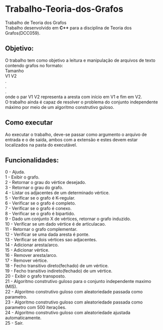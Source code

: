 # Trabalho-Teoria-dos-Grafos
Trabalho de Teoria dos Grafos
<br>
Trabalho desenvolvido em <b>C++</b> para a disciplina de Teoria dos Grafos(DCC059).<br>
<h2>Objetivo:</h2>
O trabalho tem como objetivo a leitura e manipulação de arquivos de texto contendo grafos no formato:<br>
Tamanho<br>
V1 V2 <br>
<t>.<br>
<t>.<br>
<t>.<br>
onde o par V1 V2 representa a aresta com início em V1 e fim em V2.<br>
O trabalho ainda é capaz de resolver o problema do conjunto independente máximo por meio de um algoritmo construtivo guloso.<br>
<h2>Como executar</h2>
Ao executar o trabalho, deve-se passar como argumento o arquivo de entrada e o de saída, ambos com a extensão e estes devem estar localizados na pasta do executável.<br>
<h2>Funcionalidades:</h2>
 0 - Ajuda.<br>
 1 - Exibir o grafo.<br>
 2 - Retornar o grau do vértice desejado. <br>
 3 - Retornar o grau do grafo. <br>
 4 - Listar os adjacentes de um determinado vértice. <br>
 5 - Verificar se o grafo é K-regular. <br>
 6 - Verificar se o grafo é completo.<br> 
 7 - Verificar se o grafo é conexo. <br>
 8 - Verificar se o grafo é bipartido. <br>
 9 - Dado um conjunto X de vértices, retornar o grafo induzido.<br> 
10 - Verificar se um dado vértice é de articulacao. <br>
11 - Retornar o grafo complementar. <br>
12 - Verificar se uma dada aresta é ponte. <br>
13 - Verificar se dois vértices sao adjacentes. <br>
14 - Adicionar aresta/arco. <br>
15 - Adicionar vértice. <br>
16 - Remover aresta/arco.<br> 
17 - Remover vértice. <br>
18 - Fecho transitivo direto(fechado) de um vértice. <br>
19 - Fecho transitivo indireto(fechado) de um vértice. <br>
20 - Exibir o grafo transposto. <br>
21 - Algoritmo construtivo guloso para o conjunto independente maximo (MIS). <br>
22 - Algoritmo construtivo guloso com aleatoriedade passada como parametro. <br>
23 - Algoritmo construtivo guloso com aleatoriedade passada como parametro com 500 iterações. <br>
24 - Algoritmo construtivo guloso com aleatoriedade ajustada automaticamente. <br>
25 - Sair.<br>
